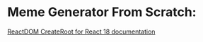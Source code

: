 # Meme Generator From Scratch:

[ReactDOM CreateRoot for React 18 documentation](https://reactjs.org/blog/2022/03/08/react-18-upgrade-guide.html#updates-to-client-rendering-apis)